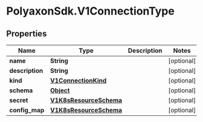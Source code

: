 # PolyaxonSdk.V1ConnectionType

## Properties

Name | Type | Description | Notes
------------ | ------------- | ------------- | -------------
**name** | **String** |  | [optional] 
**description** | **String** |  | [optional] 
**kind** | [**V1ConnectionKind**](V1ConnectionKind.md) |  | [optional] 
**schema** | [**Object**](.md) |  | [optional] 
**secret** | [**V1K8sResourceSchema**](V1K8sResourceSchema.md) |  | [optional] 
**config_map** | [**V1K8sResourceSchema**](V1K8sResourceSchema.md) |  | [optional] 


